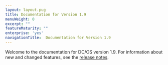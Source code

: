```yaml
---
layout: layout.pug
title: Documentation for Version 1.9
menuWeight: 0
excerpt: ""
featureMaturity: ""
enterprise: 'yes'
navigationTitle:  Documentation for Version 1.9
---
```


Welcome to the documentation for DC/OS version 1.9. For information about new and changed features, see the [release notes](/docs/1.9/release-notes/).